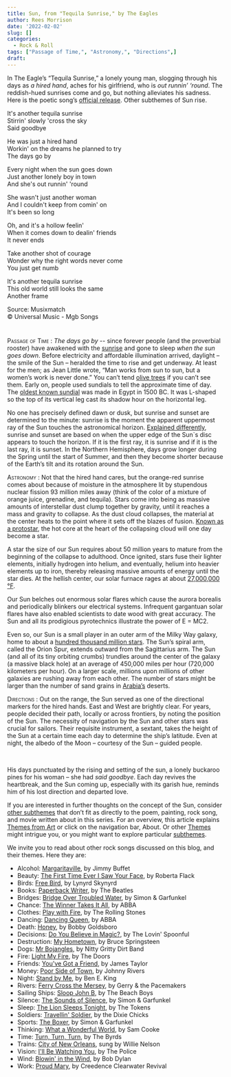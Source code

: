 ```yaml
---
title: Sun, from "Tequila Sunrise," by The Eagles
author: Rees Morrison
date: '2022-02-02'
slug: []
categories:
  - Rock & Roll
tags: ["Passage of Time,", "Astronomy,", "Directions",]
draft: 
---
```


In The Eagle’s “Tequila Sunrise,” a lonely young man, slogging through his days as *a hired hand*, aches for his girlfriend, who is *out runnin’ ‘round*.  The reddish-hued sunrises come and go, but nothing alleviates his sadness.  Here is the poetic song’s [official release](https://www.youtube.com/watch?v=1K0N7UaZpz8).   Other subthemes of Sun rise.
  
<!--more-->

It's another tequila sunrise  
Stirrin' slowly 'cross the sky  
Said goodbye

He was just a hired hand  
Workin' on the dreams he planned to try  
The days go by

Every night when the sun goes down  
Just another lonely boy in town  
And she's out runnin' 'round

She wasn't just another woman  
And I couldn't keep from comin' on  
It's been so long

Oh, and it's a hollow feelin'  
When it comes down to dealin' friends  
It never ends

Take another shot of courage  
Wonder why the right words never come  
You just get numb

It's another tequila sunrise  
This old world still looks the same  
Another frame

Source: Musixmatch  
© Universal Music - Mgb Songs

# <poem lyric end>

<span style="font-variant:small-caps;"> Passage of Time </span>:  *The days go by* -- since forever  people (and the proverbial rooster) have awakened with the [sunrise](Donne) and gone to sleep *when the sun goes down*.  Before electricity and affordable illumination arrived, daylight – the smile of the Sun – heralded the time to rise and get underway.  At least for the men; as Jean Little wrote, “Man works from sun to sun, but a women’s work is never done.”  You can’t tend [olive trees](Olive) if you can’t see them.  Early on, people used sundials to tell the approximate time of day.  The [oldest known sundial](https://www.uh.edu/engines/epi993.htm) was made in Egypt in 1500 BC.  It was L-shaped so the top of its vertical leg cast its shadow hour on the horizontal leg.   

No one has precisely defined dawn or dusk, but sunrise and sunset are determined to the minute: sunrise is the moment the apparent uppermost ray of the Sun touches the astronomical horizon.  [Explained differently](https://www.chicagotribune.com/news/ct-xpm-1985-07-14-8502150709-story.html), sunrise and sunset are based on when the upper edge of the Sun`s disc appears to touch the horizon. If it is the first ray, it is sunrise and if it is the last ray, it is sunset.  In the Northern Hemisphere, days grow longer during the Spring until the start of Summer, and then they become shorter because of the Earth’s tilt and its rotation around the Sun.  

<span style="font-variant:small-caps;"> Astronomy </span>:  Not that the hired hand cares, but the orange-red sunrise comes about because of moisture in the atmosphere lit by stupendous nuclear fission 93 million miles away (think of the color of a mixture of orange juice, grenadine, and tequila).  Stars come into being as massive amounts of interstellar dust clump together by gravity, until it reaches a mass and gravity to collapse.  As the dust cloud collapses, the material at the center heats to the point where it sets off the blazes of fusion.  [Known as a protostar](https://science.nasa.gov/astrophysics/focus-areas/how-do-stars-form-and-evolve), the hot core at the heart of the collapsing cloud will one day become a star.  

A star the size of our Sun requires about 50 million years to mature from the beginning of the collapse to adulthood.  Once ignited, stars fuse their lighter elements, initially hydrogen into helium, and eventually, helium into heavier elements up to iron, thereby releasing massive amounts of energy until the star dies.  At the hellish center, our solar furnace rages at about [27,000,000 °F](https://coolcosmos.ipac.caltech.edu/ask/7-How-hot-is-the-Sun-).   

Our Sun belches out enormous solar flares which cause the aurora borealis and periodically blinkers our electrical systems.  Infrequent gargantuan solar flares have also enabled scientists to date wood with great accuracy.   The Sun and all its prodigious pyrotechnics illustrate the power of E = MC2.

Even so, our Sun is a small player in an outer arm of the Milky Way galaxy, home to about a [hundred thousand million  stars](https://www.esa.int/Science_Exploration/Space_Science/Herschel/How_many_stars_are_there_in_the_Universe).  The Sun’s spiral arm, called the Orion Spur, extends outward from the Sagittarius arm.  The Sun (and all of its tiny orbiting crumbs) trundles around the center of the galaxy (a massive black hole) at an average of 450,000 miles per hour (720,000 kilometers per hour). On a larger scale, millions upon millions of other galaxies are rushing away from each other.   The number of stars might be larger than the number of sand grains in [Arabia’s](Arabia) deserts.

<span style="font-variant:small-caps;"> Directions </span>:  Out on the range, the Sun served as one of the directional markers for the hired hands.  East and West are brightly clear.  For years, people decided their path, locally or across frontiers, by noting the position of the Sun.  The necessity of navigation by the Sun and other stars was crucial for sailors.   Their requisite instrument, a sextant, takes the height of the Sun at a certain time each day to determine the ship’s latitude.  Even at night, the albedo of the Moon – courtesy of the Sun – guided people.

&nbsp;

His days punctuated by the rising and setting of the sun, a lonely buckaroo pines for his woman – she had *said goodbye*.   Each day revives the heartbreak, and the Sun coming up, especially with its garish hue, reminds him of his lost direction and departed love.

If you are interested in further thoughts on the concept of the Sun, consider [other subthemes]() that don’t fit as directly to the poem, painting, rock song, and movie written about in this series.  For an overview, this article explains [Themes from Art](http://bit.ly/3sRXopI) or click on the navigation bar, About.  Or other [Themes](https://themesfromart.com/themes) might intrigue you, or you might want to explore particular [subthemes](https://themesfromart.com/subthemes).

We invite you to read about other rock songs discussed on this blog, and their themes.  Here they are: 

* Alcohol: [Margaritaville](https://themesfromart.com/post/2021-02-01-alcohol-margaritaville-buffet/alcoholmargarita/), by Jimmy Buffet
* Beauty: [The First Time Ever I Saw Your Face](https://themesfromart.com/post/2021-04-21-beautyflack/beautyflack/), by Roberta Flack
* Birds: [Free Bird]( https://themesfromart.com/post/2021-06-07-birds-free-bird-a-song-by-lynyrd-skynyrd/birdsfreebird/), by Lynyrd Skynyrd
* Books: [Paperback Writer](https://themesfromart.com/post/2022-01-02-books-from-paperback-rider-by-the-beatles/bookspaperback/), by The Beatles
* Bridges: [Bridge Over Troubled Water](https://themesfromart.com/post/2021-07-26-bridges-from-bridge-over-troubled-waters-a-song-by-simon-garfunkel/bridgestroubled/), by Simon & Garfunkel
* Chance: [The Winner Takes It All](https://themesfromart.com/post/2021-03-14-chancechurch/chancechurch/), by ABBA
* Clothes: [Play with Fire](https://themesfromart.com/post/2021-08-30-clothes-from-play-with-fire-a-song-by-the-rolling-stones/clothesfire/), by The Rolling Stones
* Dancing: [Dancing Queen](https://themesfromart.com/post/2021-09-10-dancing-from-dancing-queen-a-song-by-abba/dancingabba/), by ABBA
* Death: [Honey](https://themesfromart.com/post/2021-05-03-death-from-honey-sung-by-bobby-goldsboro/deathhoney/), by Bobby Goldsboro
* Decisions: [Do You Believe in Magic?](https://themesfromart.com/post/2021-02-08-decisions-from-do-you-believe-in-magic-a-song-by-the-lovin-spoonful/decisionsmagicspoonful/), by The Lovin' Spoonful
* Destruction:	[My Hometown](https://themesfromart.com/post/2021-02-18-destruction-from-my-hometown-a-rock-ballad-by-bruce-springsteen/destructhometown/), by Bruce Springsteen
* Dogs: [Mr Bojangles](https://themesfromart.com/post/2022-01-14-dogs-from-mr-bojangles-by-nitty-gritty-dirt-band/dogsjangles/), by Nitty Gritty Dirt Band
* Fire: [Light My Fire](https://themesfromart.com/post/2021-12-17-fire-from-light-my-fire-a-song-by-the-doors/firedoors/), by The Doors
* Friends: [You've Got a Friend](https://themesfromart.com/post/2021-06-20-friends-you-ve-got-a-friend-a-song-by-carol-king-sung-by-james-taylor/friendstaylor/), by James Taylor
* Money: [Poor Side of Town](https://themesfromart.com/post/2021-10-15-money-from-poor-side-of-town-a-song-by-johnny-rivers/moneypoor/), by Johnny Rivers
* Night: [Stand by Me](https://themesfromart.com/post/2021-11-05-night-from-stand-by-me-a-song-sung-by-ben-e-king/nightstand/), by Ben E. King
* Rivers: [Ferry Cross the Mersey](https://themesfromart.com/post/2021-10-02-rivers-from-ferry-cross-the-mersey-a-song-by-gerry-the-pacemakers/riversferry/), by Gerry & the Pacemakers
* Sailing Ships: [Sloop John B](https://themesfromart.com/post/2021-06-27-sailingships-from-sloop-john-b-a-rock-song-by-the-beach-boys/sailingshipsjohnb/), by The Beach Boys
* Silence: [The Sounds of Silence](https://themesfromart.com/post/2021-04-08-silencesounds/silencesounds/), by Simon & Garfunkel
* Sleep: [The Lion Sleeps Tonight](https://themesfromart.com/post/2021-09-22-sleep-from-the-lion-sleeps-tonight-a-song-by-the-tokens/sleeplion/), by The Tokens
* Soldiers: [Travellin' Soldier](https://themesfromart.com/post/2021-08-02-soldiers-from-travellin-soldier-a-song-by-the-chicks/soldierschicks/), by the Dixie Chicks
* Sports: [The Boxer](https://themesfromart.com/post/2021-07-12-sports-from-the-boxer-a-song-by-simon-garfunkel/sportsboxer/), by Simon & Garfunkel
* Thinking: [What a Wonderful World](https://themesfromart.com/post/2021-11-22-thinking-what-a-wonderful-world-a-song-sung-by-sam-cooke/thinkingwonderful/), by Sam Cooke
* Time:	[Turn, Turn, Turn](https://themesfromart.com/post/2021-03-08-time-from-turn-turn-turn-by-the-byrds/timeturnturn/), by The Byrds
* Trains: [City of New Orleans](https://themesfromart.com/post/2021-05-10-trainsorleans/trainsorleans/), sung by Willie Nelson
* Vision: [I'll Be Watching You](https://themesfromart.com/post/2021-12-03-vision-from-i-ll-be-watching-you-a-song-by-the-police/visionwatching/), by The Police
* Wind: [Blowin' in the Wind](https://themesfromart.com/post/2021-08-12-wind-from-blowin-in-the-wind-a-song-by-bob-dylan/windblowin/), by Bob Dylan
* Work:	 [Proud Mary](https://themesfromart.com/post/2021-02-26-workproud/workproud/), by Creedence Clearwater Revival
